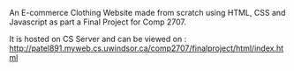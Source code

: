 An E-commerce Clothing Website made from scratch using HTML, CSS and Javascript as part a Final Project for Comp 2707.

It is hosted on CS Server and can be viewed on : http://patel891.myweb.cs.uwindsor.ca/comp2707/finalproject/html/index.html


